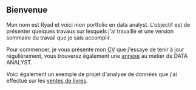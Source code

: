 ## Bienvenue

Mon nom est Ryad et voici mon portfolio en data analyst. L'objectif est de présenter quelques travaux sur lesquels j'ai travaillé et une version sommaire du travail que je sais accomplir.

Pour commencer, je vous présente mon [CV]() que j'essaye de tenir à jour régulièrement, vous trouverez également une [annexe](/data_analyst.md) au métier de DATA ANALYST.

Voici également un exemple de projet d'analyse de données que j'ai effectué sur les [ventes de livres](/Project.md).


